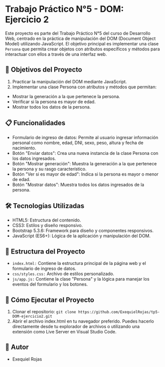 # Trabajo Práctico N°5 - DOM: Ejercicio 2

Este proyecto es parte del Trabajo Práctico N°5 del curso de Desarrollo Web, centrado en la práctica de manipulación del DOM (Document Object Model) utilizando JavaScript. El objetivo principal es implementar una clase `Persona` que permita crear objetos con atributos específicos y métodos para interactuar con ellos a través de una interfaz web.

## 🧠 Objetivos del Proyecto

1. Practicar la manipulación del DOM mediante JavaScript.
1. Implementar una clase Persona con atributos y métodos que permitan:
- Mostrar la generación a la que pertenece la persona.
- Verificar si la persona es mayor de edad.
- Mostrar todos los datos de la persona.

## 📋 Funcionalidades

- Formulario de ingreso de datos: Permite al usuario ingresar información personal como nombre, edad, DNI, sexo, peso, altura y fecha de nacimiento.
- Botón "Enviar datos": Crea una nueva instancia de la clase Persona con los datos ingresados.
- Botón "Mostrar generación": Muestra la generación a la que pertenece la persona y su rasgo característico.
- Botón "Ver si es mayor de edad": Indica si la persona es mayor o menor de edad.
- Botón "Mostrar datos": Muestra todos los datos ingresados de la persona.

## 🛠️ Tecnologías Utilizadas

- HTML5: Estructura del contenido.
- CSS3: Estilos y diseño responsivo.
- Bootstrap 5.3.6: Framework para diseño y componentes responsivos.
- JavaScript (ES6+): Lógica de la aplicación y manipulación del DOM.

## 📂 Estructura del Proyecto

- `index.html:` Contiene la estructura principal de la página web y el formulario de ingreso de datos.
- `css/styles.css:` Archivo de estilos personalizado.
- `js/app.js:` Contiene la clase "Persona" y la lógica para manejar los eventos del formulario y los botones.

## 🚀 Cómo Ejecutar el Proyecto

1. Clonar el repositorio: `git clone https://github.com/ExequielRojas/tp5-DOM-ejercicio2.git`
1. Abrir el archivo index.html en tu navegador preferido. Puedes hacerlo directamente desde tu explorador de archivos o utilizando una extensión como Live Server en Visual Studio Code.

## 🤖 Autor

- Exequiel Rojas